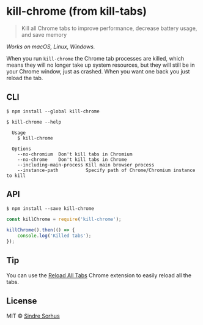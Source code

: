 # kill-chrome (from kill-tabs)

> Kill all Chrome tabs to improve performance, decrease battery usage, and save memory

*Works on macOS, Linux, Windows.*

When you run `kill-chrome` the Chrome tab processes are killed, which means they will no longer take up system resources, but they will still be in your Chrome window, just as crashed. When you want one back you just reload the tab.


## CLI

```
$ npm install --global kill-chrome
```

```
$ kill-chrome --help

  Usage
    $ kill-chrome

  Options
    --no-chromium  Don't kill tabs in Chromium
    --no-chrome    Don't kill tabs in Chrome
    --including-main-process Kill main browser process
    --instance-path          Specify path of Chrome/Chromium instance to kill
```


## API

```
$ npm install --save kill-chrome
```

```js
const killChrome = require('kill-chrome');

killChrome().then(() => {
	console.log('Killed tabs');
});
```


## Tip

You can use the [Reload All Tabs](https://chrome.google.com/webstore/detail/reload-all-tabs/lgpdljdpanfecnpindkbnikegohoobci) Chrome extension to easily reload all the tabs.


## License

MIT © [Sindre Sorhus](https://sindresorhus.com)
